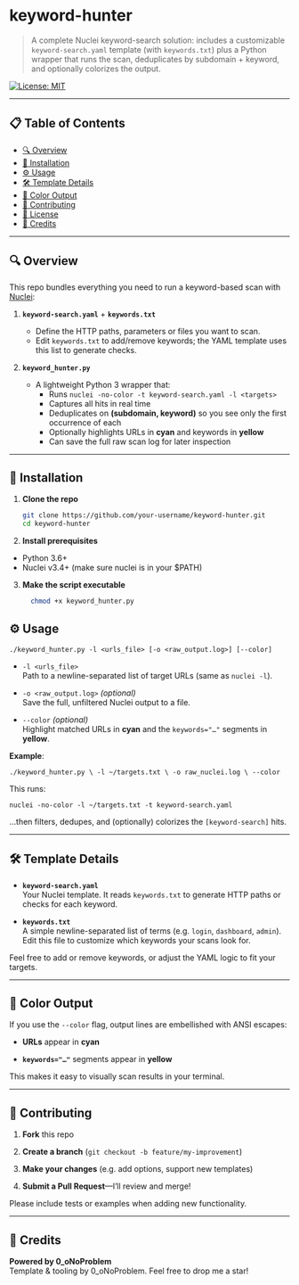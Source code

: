 # keyword-hunter

> A complete Nuclei keyword-search solution: includes a customizable `keyword-search.yaml` template (with `keywords.txt`) plus a Python wrapper that runs the scan, deduplicates by subdomain + keyword, and optionally colorizes the output.

[![License: MIT](https://img.shields.io/badge/License-MIT-blue.svg)](LICENSE)

---

## 📋 Table of Contents

- [🔍 Overview](#-overview)  
- [🚀 Installation](#-installation)  
- [⚙️ Usage](#️-usage)  
- [🛠 Template Details](#-template-details)  
- [🎨 Color Output](#-color-output)  
- [👥 Contributing](#-contributing)  
- [📄 License](#-license)  
- [🔗 Credits](#-credits)  

---

## 🔍 Overview

This repo bundles everything you need to run a keyword-based scan with [Nuclei](https://github.com/projectdiscovery/nuclei):

1. **`keyword-search.yaml`** + **`keywords.txt`**  
   - Define the HTTP paths, parameters or files you want to scan.  
   - Edit `keywords.txt` to add/remove keywords; the YAML template uses this list to generate checks.

2. **`keyword_hunter.py`**  
   - A lightweight Python 3 wrapper that:
     - Runs `nuclei -no-color -t keyword-search.yaml -l <targets>`
     - Captures all hits in real time
     - Deduplicates on **(subdomain, keyword)** so you see only the first occurrence of each
     - Optionally highlights URLs in **cyan** and keywords in **yellow**
     - Can save the full raw scan log for later inspection  

---

## 🚀 Installation

1. **Clone the repo**  
   ```bash
   git clone https://github.com/your-username/keyword-hunter.git
   cd keyword-hunter
   ```
2. **Install prerequisites**
+ Python 3.6+
+ Nuclei v3.4+ (make sure nuclei is in your $PATH)
3. **Make the script executable**
   ```bash
     chmod +x keyword_hunter.py
   ```
## ⚙️ Usage
`./keyword_hunter.py -l <urls_file> [-o <raw_output.log>] [--color]` 

-   `-l <urls_file>`  
    Path to a newline-separated list of target URLs (same as `nuclei -l`).
    
-   `-o <raw_output.log>` _(optional)_  
    Save the full, unfiltered Nuclei output to a file.
    
-   `--color` _(optional)_  
    Highlight matched URLs in **cyan** and the `keywords="…"` segments in **yellow**.
    

**Example**:

`./keyword_hunter.py \
  -l ~/targets.txt \
  -o raw_nuclei.log \
  --color` 

This runs:

`nuclei -no-color -l ~/targets.txt -t keyword-search.yaml` 

…then filters, dedupes, and (optionally) colorizes the `[keyword-search]` hits.

----------

## 🛠 Template Details

-   **`keyword-search.yaml`**  
    Your Nuclei template. It reads `keywords.txt` to generate HTTP paths or checks for each keyword.
    
-   **`keywords.txt`**  
    A simple newline-separated list of terms (e.g. `login`, `dashboard`, `admin`).  
    Edit this file to customize which keywords your scans look for.
    

Feel free to add or remove keywords, or adjust the YAML logic to fit your targets.

----------

## 🎨 Color Output

If you use the `--color` flag, output lines are embellished with ANSI escapes:

-   **URLs** appear in **cyan**
    
-   **`keywords="…"`** segments appear in **yellow**
    

This makes it easy to visually scan results in your terminal.

----------

## 👥 Contributing

1.  **Fork** this repo
    
2.  **Create a branch** (`git checkout -b feature/my-improvement`)
    
3.  **Make your changes** (e.g. add options, support new templates)
    
4.  **Submit a Pull Request**—I’ll review and merge!
    

Please include tests or examples when adding new functionality.

----------

## 🔗 Credits

**Powered by 0_oNoProblem**  
Template & tooling by 0_oNoProblem. Feel free to drop me a star!
